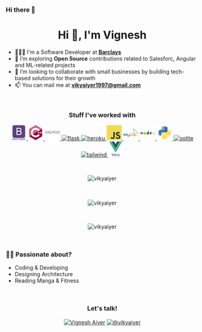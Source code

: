 ### Hi there 👋

<!--
### Hi there 👋

**Devanshi1500/Devanshi1500** is a ✨ _special_ ✨ repository because its `README.md` (this file) appears on your GitHub profile.

Here are some ideas to get you started:

- 🔭 I’m currently working on ...
- 🌱 I’m currently learning ...
- 👯 I’m looking to collaborate on ...
- 🤔 I’m looking for help with ...
- 💬 Ask me about ...
- 📫 How to reach me: ...
- 😄 Pronouns: ...
- ⚡ Fun fact: ...
-->
<h1 align="center">Hi 👋, I'm Vignesh</h1>

- 👩🏻‍💻 I'm a Software Developer at <a href="https://home.barclays">**Barclays**</a>
- 🌱 I’m exploring **Open Source** contributions related to Salesforc, Angular and ML-related projects
- 👯 I’m looking to collaborate with small businesses by building tech-based solutions for their growth
- 📫 You can mail me at **vikyaiyer1997@gmail.com**

<br>

<h3 align="center">Stuff I've worked with</h3>
<p align="center"> 
<a href="https://getbootstrap.com" target="_blank"> <img src="https://raw.githubusercontent.com/devicons/devicon/master/icons/bootstrap/bootstrap-plain-wordmark.svg" alt="bootstrap" width="40" height="40"/> </a> <a href="https://www.w3schools.com/cpp/" target="_blank"> <img src="https://raw.githubusercontent.com/devicons/devicon/master/icons/cplusplus/cplusplus-original.svg" alt="cplusplus" width="40" height="40"/> </a> <a href="https://expressjs.com" target="_blank"> <img src="https://raw.githubusercontent.com/devicons/devicon/master/icons/express/express-original-wordmark.svg" alt="express" width="40" height="40"/> </a> <a href="https://flask.palletsprojects.com/" target="_blank"> <img src="https://www.vectorlogo.zone/logos/pocoo_flask/pocoo_flask-icon.svg" alt="flask" width="40" height="40"/> </a> <a href="https://heroku.com" target="_blank"> <img src="https://www.vectorlogo.zone/logos/heroku/heroku-icon.svg" alt="heroku" width="40" height="40"/> </a> <a href="https://developer.mozilla.org/en-US/docs/Web/JavaScript" target="_blank"> <img src="https://raw.githubusercontent.com/devicons/devicon/master/icons/javascript/javascript-original.svg" alt="javascript" width="40" height="40"/> </a> 
<a href="https://www.mysql.com/" target="_blank"> <img src="https://raw.githubusercontent.com/devicons/devicon/master/icons/mysql/mysql-original-wordmark.svg" alt="mysql" width="40" height="40"/> </a> <a href="https://nodejs.org" target="_blank"> <img src="https://raw.githubusercontent.com/devicons/devicon/master/icons/nodejs/nodejs-original-wordmark.svg" alt="nodejs" width="40" height="40"/> </a> <a href="https://www.python.org" target="_blank"> <img src="https://raw.githubusercontent.com/devicons/devicon/master/icons/python/python-original.svg" alt="python" width="40" height="40"/> </a> <a href="https://www.sqlite.org/" target="_blank"> <img src="https://www.vectorlogo.zone/logos/sqlite/sqlite-icon.svg" alt="sqlite" width="40" height="40"/> </a> <a href="https://tailwindcss.com/" target="_blank"> <img src="https://www.vectorlogo.zone/logos/tailwindcss/tailwindcss-icon.svg" alt="tailwind" width="40" height="40"/> </a> <a href="https://vuejs.org/" target="_blank"> <img src="https://raw.githubusercontent.com/devicons/devicon/master/icons/vuejs/vuejs-original-wordmark.svg" alt="vuejs" width="40" height="40"/> </a> </p>

<br>

<p align="center">
  <img src="https://github-readme-stats.vercel.app/api?username=vikyaiyer&count_private=true&hide=stars&show_icons=true&theme=gotham&include_all_commits=true" alt="vikyaiyer" />
</p><br>
  
<p align="center"><img align="center" src="https://github-readme-streak-stats.herokuapp.com/?user=vikyaiyer&theme=vue-dark" alt="vikyaiyer"/>
</p><br>

<p align="center">
   <img src="https://github-readme-stats.vercel.app/api/top-langs/?username=vikyaiyer&count_private=true&hide=stars&show_icons=true&theme=gotham&include_all_commits=false" alt="vikyaiyer" />
</p>

<br>

<h3>👨‍💻 Passionate about?</h3>

- Coding & Developing
- Designing Architecture
- Reading Manga & Fitness

<br>

<h3 align="center">Let's talk!</h3>
<p align="center">
<a href="https://www.linkedin.com/in/vignesh-aiyer/" target="blank"><img align="center" src="https://cdn.jsdelivr.net/npm/simple-icons@3.0.1/icons/linkedin.svg" alt="Vignesh Aiyer" height="30" width="40" /></a> <a href="https://twitter.com/vikyaiyer" target="blank"><img align="center" src="https://cdn.jsdelivr.net/npm/simple-icons@3.0.1/icons/twitter.svg" alt="@vikyaiyer" height="30" width="40" /></a>
</p>

